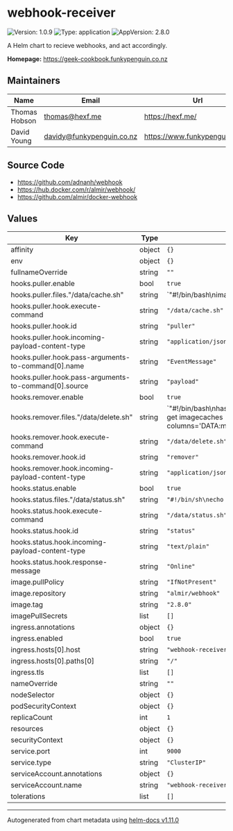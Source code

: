 # webhook-receiver

![Version: 1.0.9](https://img.shields.io/badge/Version-1.0.9-informational?style=flat-square) ![Type: application](https://img.shields.io/badge/Type-application-informational?style=flat-square) ![AppVersion: 2.8.0](https://img.shields.io/badge/AppVersion-2.8.0-informational?style=flat-square)

A Helm chart to recieve webhooks, and act accordingly.

**Homepage:** <https://geek-cookbook.funkypenguin.co.nz>

## Maintainers

| Name | Email | Url |
| ---- | ------ | --- |
| Thomas Hobson <HexF> | <thomas@hexf.me> | <https://hexf.me/> |
| David Young | <davidy@funkypenguin.co.nz> | <https://www.funkypenguin.co.nz> |

## Source Code

* <https://github.com/adnanh/webhook>
* <https://hub.docker.com/r/almir/webhook/>
* <https://github.com/almir/docker-webhook>

## Values

| Key | Type | Default | Description |
|-----|------|---------|-------------|
| affinity | object | `{}` |  |
| env | object | `{}` |  |
| fullnameOverride | string | `""` |  |
| hooks.puller.enable | bool | `true` |  |
| hooks.puller.files."/data/cache.sh" | string | `"#!/bin/bash\nimage=$(echo $1 | tr ' ' '\\n' | grep \":\" | xargs)\nname=$(echo $image | cut -d \"/\" -f2 | sed \"s/[^[:alnum:]-]//g\")\nexcluded_images=(\n{{- with .Values.global.exclude }}\n  {{- range . }}\n  {{ . | quote }}\n  {{- end }}\n{{- end }}  \n)\nexclude=false\nfor regex in \"${excluded_images[@]}\"; do\n  if [[ \"$image\" =~ $regex ]]; then\n    exclude=true\n    echo \"Excluded contains $image\"\n  fi\ndone\nif [ \"$exclude\" = false ]; then\necho \"Creating Cache for Image: $image. Name: $name\"\ncat <<EOF | kubectl apply -f -\napiVersion: kubefledged.io/v1alpha2\nkind: ImageCache\nmetadata:\n  name: $(echo -n $name)\n  labels:\n    app: kubefledged\n    kubefledged: imagecache            \nspec:\n  cacheSpec:\n  - images:\n    - $(echo -n $image)\n  {{- with .Values.global.imageCachePullSecrets }}\n  imagePullSecrets:\n  {{- toYaml . | nindent 4 }}\n  {{- end }}    \nEOF\nfi\n"` |  |
| hooks.puller.hook.execute-command | string | `"/data/cache.sh"` |  |
| hooks.puller.hook.id | string | `"puller"` |  |
| hooks.puller.hook.incoming-payload-content-type | string | `"application/json"` |  |
| hooks.puller.hook.pass-arguments-to-command[0].name | string | `"EventMessage"` |  |
| hooks.puller.hook.pass-arguments-to-command[0].source | string | `"payload"` |  |
| hooks.remover.enable | bool | `true` |  |
| hooks.remover.files."/data/delete.sh" | string | `"#!/bin/bash\nhashed_cached_images=$(kubectl get imagecaches -A -o=custom-columns='DATA:metadata.name' | awk '!seen[$0]++')\nhashed_cached_images=${hashed_cached_images#*$'\\n'}\nrelevant_images=$(kubectl get pods -A -o=custom-columns='DATA:spec.containers[*].image' | tr ',' '\\n' | awk '!seen[$0]++')\nrelevant_images=${relevant_images#*$'\\n'}\nSAVEIFS=$IFS\nIFS=$'\\n'\nrelevant_images=($relevant_images)\nhashed_cached_images=($hashed_cached_images)\nIFS=$SAVEIFS\nfor i in \"${!relevant_images[@]}\"; do\n  relevant_images[$i]=$(echo ${relevant_images[$i]} | cut -d \"/\" -f2 | sed \"s/[^[:alnum:]-]//g\")\ndone\necho ${relevant_images[@]}\nfor i in \"${hashed_cached_images[@]}\"\ndo\necho \"Checking image $i\"\nif [[ ! \" ${relevant_images[*]} \" =~ \" ${i} \" ]]; then\n  image=$(kubectl get imagecaches $i -o=custom-columns='DATA:spec.cacheSpec[0].images[0]')\n  image=${image#*$'\\n'}\n  echo $image is no longer in the cluster. purging cache...\n  kubectl annotate --overwrite imagecaches $i kubefledged.io/purge-imagecache=\n  sleep 1\n  status=$(kubectl get imagecaches $i -o json | jq .status.status | xargs)\n  message=$(kubectl get imagecaches $i -o json | jq .status.message | xargs)\n  until [ $status != \"Processing\" ]\n  do\n      echo Status: $status\n      echo Status: $message\n      status=$(kubectl get imagecaches $i -o json | jq .status.status | xargs)\n      message=$(kubectl get imagecaches $i -o json | jq .status.message)\n      kubectl annotate --overwrite imagecaches $i kubefledged.io/purge-imagecache=\n  done\n  kubectl delete imagecaches $i\n  echo Status: $status\n  echo Message: $message\nfi\ndone\n"` |  |
| hooks.remover.hook.execute-command | string | `"/data/delete.sh"` |  |
| hooks.remover.hook.id | string | `"remover"` |  |
| hooks.remover.hook.incoming-payload-content-type | string | `"application/json"` |  |
| hooks.status.enable | bool | `true` |  |
| hooks.status.files."/data/status.sh" | string | `"#!/bin/sh\necho Healthy\n"` |  |
| hooks.status.hook.execute-command | string | `"/data/status.sh"` |  |
| hooks.status.hook.id | string | `"status"` |  |
| hooks.status.hook.incoming-payload-content-type | string | `"text/plain"` |  |
| hooks.status.hook.response-message | string | `"Online"` |  |
| image.pullPolicy | string | `"IfNotPresent"` |  |
| image.repository | string | `"almir/webhook"` |  |
| image.tag | string | `"2.8.0"` |  |
| imagePullSecrets | list | `[]` |  |
| ingress.annotations | object | `{}` |  |
| ingress.enabled | bool | `true` |  |
| ingress.hosts[0].host | string | `"webhook-receiver.chart.local"` |  |
| ingress.hosts[0].paths[0] | string | `"/"` |  |
| ingress.tls | list | `[]` |  |
| nameOverride | string | `""` |  |
| nodeSelector | object | `{}` |  |
| podSecurityContext | object | `{}` |  |
| replicaCount | int | `1` |  |
| resources | object | `{}` |  |
| securityContext | object | `{}` |  |
| service.port | int | `9000` |  |
| service.type | string | `"ClusterIP"` |  |
| serviceAccount.annotations | object | `{}` |  |
| serviceAccount.name | string | `"webhook-receiver"` |  |
| tolerations | list | `[]` |  |

----------------------------------------------
Autogenerated from chart metadata using [helm-docs v1.11.0](https://github.com/norwoodj/helm-docs/releases/v1.11.0)
